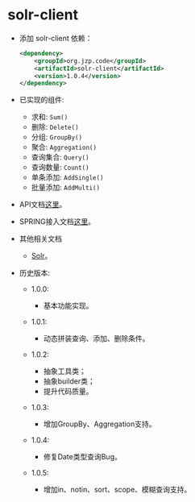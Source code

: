 # solr-client
+ 添加 solr-client 依赖：

    ```xml
    <dependency>
        <groupId>org.jzp.code</groupId>
        <artifactId>solr-client</artifactId>
        <version>1.0.4</version>
    </dependency>
    ```
    
+ 已实现的组件:

    + 求和: ``Sum()``
    + 删除: ``Delete()``
    + 分组: ``GroupBy()``
    + 聚合: ``Aggregation()``
    + 查询集合: ``Query()``
    + 查询数量: ``Count()``
	+ 单条添加: ``AddSingle()``
	+ 批量添加: ``AddMulti()``

+ API文档[这里](API.md)。
 
+ SPRING接入文档[这里](SPRING.md)。

+ 其他相关文档

	+ [Solr](http://lucene.apache.org/solr/4_2_1/)。
    
+ 历史版本:

	+ 1.0.0:
		
		+ 基本功能实现。
	
	+ 1.0.1:
		
		+ 动态拼装查询、添加、删除条件。

	+ 1.0.2:

	    + 抽象工具类；
	    + 抽象builder类；
	    + 提升代码质量。

	+ 1.0.3:

	    + 增加GroupBy、Aggregation支持。

	+ 1.0.4:

	    + 修复Date类型查询Bug。
	    
	+ 1.0.5:
    
        + 增加in、notin、sort、scope、模糊查询支持。

